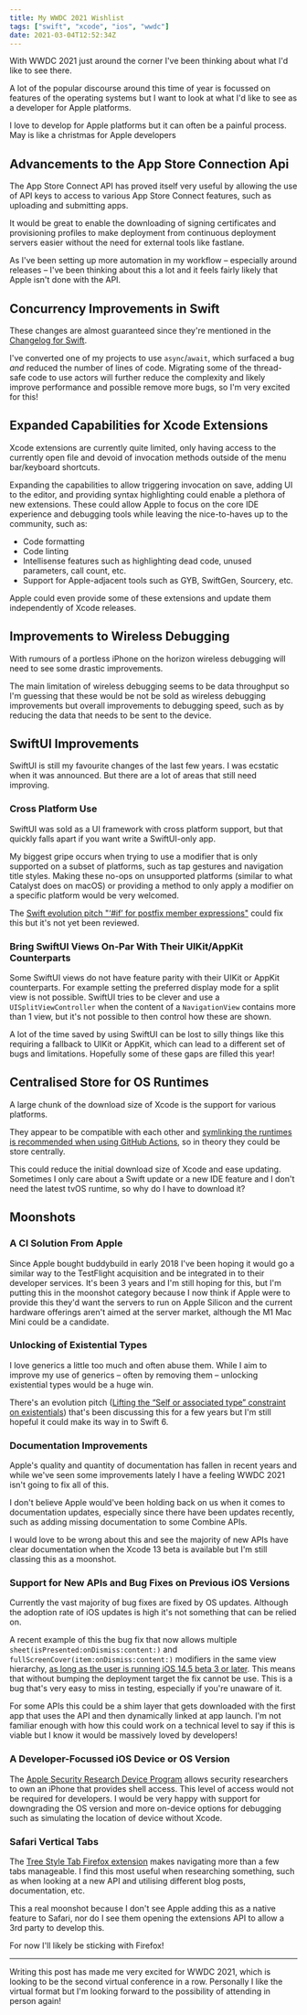 ```yaml
---
title: My WWDC 2021 Wishlist
tags: ["swift", "xcode", "ios", "wwdc"]
date: 2021-03-04T12:52:34Z
---
```


With WWDC 2021 just around the corner I've been thinking about what I'd like to see there.

A lot of the popular discourse around this time of year is focussed on features of the operating systems but I want to look at what I'd like to see as a developer for Apple platforms.

I love to develop for Apple platforms but it can often be a painful process. May is like a christmas for Apple developers

<!-- more -->

## Advancements to the App Store Connection Api

The App Store Connect API has proved itself very useful by allowing the use of API keys to access to various App Store Connect features, such as uploading and submitting apps.

It would be great to enable the downloading of signing certificates and provisioning profiles to make deployment from continuous deployment servers easier without the need for external tools like fastlane.

As I've been setting up more automation in my workflow – especially around releases – I've been thinking about this a lot and it feels fairly likely that Apple isn't done with the API.

## Concurrency Improvements in Swift

These changes are almost guaranteed since they're mentioned in the [Changelog for Swift](https://github.com/apple/swift/blob/main/CHANGELOG.md).

I've converted one of my projects to use `async`/`await`, which surfaced a bug _and_ reduced the number of lines of code. Migrating some of the thread-safe code to use actors will further reduce the complexity and likely improve performance and possible remove more bugs, so I'm very excited for this!

## Expanded Capabilities for Xcode Extensions

Xcode extensions are currently quite limited, only having access to the currently open file and devoid of invocation methods outside of the menu bar/keyboard shortcuts.

Expanding the capabilities to allow triggering invocation on save, adding UI to the editor, and providing syntax highlighting could enable a plethora of new extensions. These could allow Apple to focus on the core IDE experience and debugging tools while leaving the nice-to-haves up to the community, such as:

- Code formatting
- Code linting
- Intellisense features such as highlighting dead code, unused parameters, call count, etc.
- Support for Apple-adjacent tools such as GYB, SwiftGen, Sourcery, etc.

Apple could even provide some of these extensions and update them independently of Xcode releases.

## Improvements to Wireless Debugging

With rumours of a portless iPhone on the horizon wireless debugging will need to see some drastic improvements.

The main limitation of wireless debugging seems to be data throughput so I'm guessing that these would be not be sold as wireless debugging improvements but overall improvements to debugging speed, such as by reducing the data that needs to be sent to the device.

## SwiftUI Improvements

SwiftUI is still my favourite changes of the last few years. I was ecstatic when it was announced. But there are a lot of areas that still need improving.

### Cross Platform Use

SwiftUI was sold as a UI framework with cross platform support, but that quickly falls apart if you want write a SwiftUI-only app.

My biggest gripe occurs when trying to use a modifier that is only supported on a subset of platforms, such as tap gestures and navigation title styles. Making these no-ops on unsupported platforms (similar to what Catalyst does on macOS) or providing a method to only apply a modifier on a specific platform would be very welcomed.

The [Swift evolution pitch "‘#if’ for postfix member expressions"](https://forums.swift.org/t/if-for-postfix-member-expressions/44159) could fix this but it's not yet been reviewed.

### Bring SwiftUI Views On-Par With Their UIKit/AppKit Counterparts

Some SwiftUI views do not have feature parity with their UIKit or AppKit counterparts. For example setting the preferred display mode for a split view is not possible. SwiftUI tries to be clever and use a `UISplitViewController` when the content of a `NavigationView` contains more than 1 view, but it's not possible to then control how these are shown.

A lot of the time saved by using SwiftUI can be lost to silly things like this requiring a fallback to UIKit or AppKit, which can lead to a different set of bugs and limitations. Hopefully some of these gaps are filled this year!

## Centralised Store for OS Runtimes

A large chunk of the download size of Xcode is the support for various platforms.

They appear to be compatible with each other and [symlinking the runtimes is recommended when using GitHub Actions](https://github.com/actions/virtual-environments/issues/551#issuecomment-788822538), so in theory they could be store centrally.

This could reduce the initial download size of Xcode and ease updating. Sometimes I only care about a Swift update or a new IDE feature and I don't need the latest tvOS runtime, so why do I have to download it?

## Moonshots

### A CI Solution From Apple

Since Apple bought buddybuild in early 2018 I've been hoping it would go a similar way to the TestFlight acquisition and be integrated in to their developer services. It's been 3 years and I'm still hoping for this, but I'm putting this in the moonshot category because I now think if Apple were to provide this they'd want the servers to run on Apple Silicon and the current hardware offerings aren't aimed at the server market, although the M1 Mac Mini could be a candidate.

### Unlocking of Existential Types

I love generics a little too much and often abuse them. While I aim to improve my use of generics – often by removing them – unlocking existential types would be a huge win.

There's an evolution pitch ([Lifting the “Self or associated type” constraint on existentials](https://forums.swift.org/t/lifting-the-self-or-associated-type-constraint-on-existentials/18025)) that's been discussing this for a few years but I'm still hopeful it could make its way in to Swift 6.

### Documentation Improvements

Apple's quality and quantity of documentation has fallen in recent years and while we've seen some improvements lately I have a feeling WWDC 2021 isn't going to fix all of this.

I don't believe Apple would've been holding back on us when it comes to documentation updates, especially since there have been updates recently, such as adding missing documentation to some Combine APIs.

I would love to be wrong about this and see the majority of new APIs have clear documentation when the Xcode 13 beta is available but I'm still classing this as a moonshot.

### Support for New APIs and Bug Fixes on Previous iOS Versions

Currently the vast majority of bug fixes are fixed by OS updates. Although the adoption rate of iOS updates is high it's not something that can be relied on.

A recent example of this the bug fix that now allows multiple `sheet(isPresented:onDismiss:content:)` and `fullScreenCover(item:onDismiss:content:)` modifiers in the same view hierarchy, [as long as the user is running iOS 14.5 beta 3 or later](https://developer.apple.com/documentation/ios-ipados-release-notes/ios-ipados-14_5-beta-release-notes#Resolved-in-iOS-&-iPadOS-14.5-Beta-3). This means that without bumping the deployment target the fix cannot be use. This is a bug that's very easy to miss in testing, especially if you're unaware of it.

For some APIs this could be a shim layer that gets downloaded with the first app that uses the API and then dynamically linked at app launch. I'm not familiar enough with how this could work on a technical level to say if this is viable but I know it would be massively loved by developers!

### A Developer-Focussed iOS Device or OS Version

The [Apple Security Research Device Program](https://developer.apple.com/programs/security-research-device/) allows security researchers to own an iPhone that provides shell access. This level of access would not be required for developers. I would be very happy with support for downgrading the OS version and more on-device options for debugging such as simulating the location of device without Xcode.

### Safari Vertical Tabs

The [Tree Style Tab Firefox extension](https://piro.sakura.ne.jp/xul/_treestyletab.html.en) makes navigating more than a few tabs manageable. I find this most useful when researching something, such as when looking at a new API and utilising different blog posts, documentation, etc.

This a real moonshot because I don't see Apple adding this as a native feature to Safari, nor do I see them opening the extensions API to allow a 3rd party to develop this.

For now I'll likely be sticking with Firefox!

---

Writing this post has made me very excited for WWDC 2021, which is looking to be the second virtual conference in a row. Personally I like the virtual format but I'm looking forward to the possibility of attending in person again!

